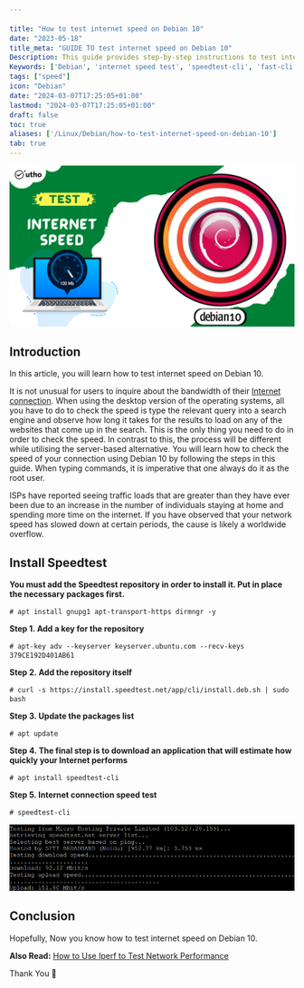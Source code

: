 ```yaml
---

title: "How to test internet speed on Debian 10"
date: "2023-05-18"
title_meta: "GUIDE TO test internet speed on Debian 10"
Description: This guide provides step-by-step instructions to test internet speed on Debian 12. It includes methods using command-line tools like speedtest-cli and fast-cli, as well as graphical applications for measuring download and upload speeds.
Keywords: ['Debian', 'internet speed test', 'speedtest-cli', 'fast-cli', 'network performance']
tags: ["speed"]
icon: "Debian"
date: "2024-03-07T17:25:05+01:00"
lastmod: "2024-03-07T17:25:05+01:00" 
draft: false
toc: true
aliases: ['/Linux/Debian/how-to-test-internet-speed-on-debian-10']
tab: true
---
```


![How to test internet speed on Debian 10](images/How-to-test-internet-speed-on-Debian-10-1024x576.png)

## Introduction

In this article, you will learn how to test internet speed on Debian 10.

It is not unusual for users to inquire about the bandwidth of their [Internet connection](https://en.wikipedia.org/wiki/Speedtest.net). When using the desktop version of the operating systems, all you have to do to check the speed is type the relevant query into a search engine and observe how long it takes for the results to load on any of the websites that come up in the search. This is the only thing you need to do in order to check the speed. In contrast to this, the process will be different while utilising the server-based alternative. You will learn how to check the speed of your connection using Debian 10 by following the steps in this guide. When typing commands, it is imperative that one always do it as the root user.

ISPs have reported seeing traffic loads that are greater than they have ever been due to an increase in the number of individuals staying at home and spending more time on the internet. If you have observed that your network speed has slowed down at certain periods, the cause is likely a worldwide overflow.

## **Install Speedtest**

**You must add the Speedtest repository in order to install it. Put in place the necessary packages first.**

```
# apt install gnupg1 apt-transport-https dirmngr -y

```

**Step 1. Add a key for the repository**

```
# apt-key adv --keyserver keyserver.ubuntu.com --recv-keys 379CE192D401AB61

```

**Step 2. Add the repository itself**

```
# curl -s https://install.speedtest.net/app/cli/install.deb.sh | sudo bash

```

**Step 3. Update the packages list**

```
# apt update

```

**Step 4. The final step is to download an application that will estimate how quickly your Internet performs**

```
# apt install speedtest-cli

```

**Step 5. Internet connection speed test**

```
# speedtest-cli

```

![How to test internet speed on Debian 10](images/image-1054.png)

## Conclusion

Hopefully, Now you know how to test internet speed on Debian 10.

**Also Read:** [How to Use Iperf to Test Network Performance](https://utho.com/docs/tutorial/how-to-use-iperf-to-test-network-performance/)

Thank You 🙂
